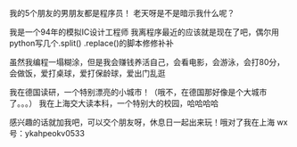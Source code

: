 我的5个朋友的男朋友都是程序员！
老天呀是不是暗示我什么呢？

我是一个94年的模拟IC设计工程师
我离程序最近的应该就是现在了吧，偶尔用python写几个.split() .replace()的脚本修修补补

虽然我编程一塌糊涂，但是我会赚钱养活自己，会看电影，会游泳，会打80分，会做饭，爱打桌球，爱打保龄球，爱出门乱逛

我在德国读研，一个特别漂亮的小城市！（哦不，在德国那好像是个大城市了。。。）
我在上海交大读本科，一个特别大的校园，哈哈哈哈

感兴趣的话就加我吧，可以交个朋友呀，休息日一起出来玩！哦对了我在上海
wx号：ykahpeokv0533
